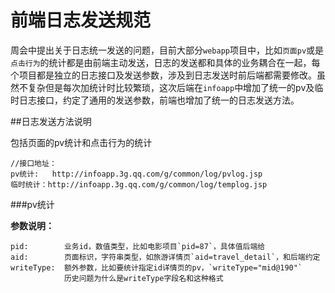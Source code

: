 前端日志发送规范
=========

周会中提出关于日志统一发送的问题，目前大部分`webapp`项目中，比如`页面pv`或是`点击行为`的统计都是由前端主动发送，日志的发送都和具体的业务耦合在一起，每个项目都是独立的日志接口及发送参数，涉及到日志发送时前后端都需要修改。虽然不复杂但是每次加统计时比较繁琐，这次后端在`infoapp`中增加了统一的pv及临时日志接口，约定了通用的发送参数，前端也增加了统一的日志发送方法。

##日志发送方法说明

包括页面的pv统计和点击行为的统计

```
//接口地址：
pv统计:   http://infoapp.3g.qq.com/g/common/log/pvlog.jsp
临时统计：http://infoapp.3g.qq.com/g/common/log/templog.jsp
```

###pv统计

**参数说明：**
```
pid:        业务id，数值类型，比如电影项目`pid=87`，具体值后端给
aid:        页面标识，字符串类型，如旅游详情页`aid=travel_detail`，和后端约定
writeType:  额外参数，比如要统计指定id详情页的pv，`writeType="mid@190"`
            历史问题为什么是writeType字段名和这种格式
```








